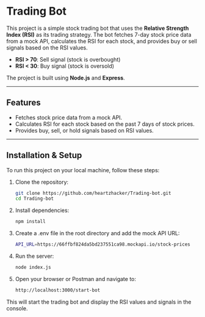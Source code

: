 # Trading Bot

This project is a simple stock trading bot that uses the **Relative Strength Index (RSI)** as its trading strategy. The bot fetches 7-day stock price data from a mock API, calculates the RSI for each stock, and provides buy or sell signals based on the RSI values.

- **RSI > 70**: Sell signal (stock is overbought)
- **RSI < 30**: Buy signal (stock is oversold)

The project is built using **Node.js** and **Express**.

---

## Features

- Fetches stock price data from a mock API.
- Calculates RSI for each stock based on the past 7 days of stock prices.
- Provides buy, sell, or hold signals based on RSI values.

---

## Installation & Setup

To run this project on your local machine, follow these steps:

1. Clone the repository:

   ```bash
   git clone https://github.com/heartzhacker/Trading-bot.git
   cd Trading-bot
2. Install dependencies:

   ```bash
   npm install
3. Create a .env file in the root directory and add the mock API URL:

   ```bash
   API_URL=https://66ffbf824da5bd237551ca98.mockapi.io/stock-prices
4. Run the server:
   ```bash
   node index.js
5. Open your browser or Postman and navigate to:

   ```bash
   http://localhost:3000/start-bot

This will start the trading bot and display the RSI values and signals in the console.
   
   

   


